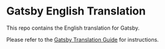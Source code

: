 
# Gatsby English Translation

This repo contains the English translation for Gatsby.

Please refer to the [Gatsby Translation Guide](https://www.gatsbyjs.org/contributing/gatsby-docs-translation-guide/) for instructions.
  